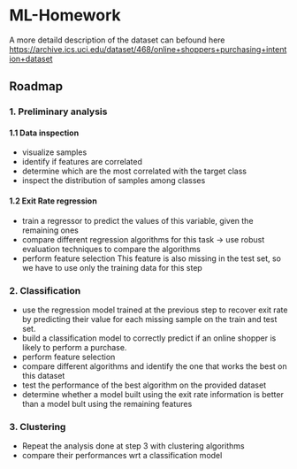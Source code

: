 # ML-Homework

A more detaild description of the dataset can befound here https://archive.ics.uci.edu/dataset/468/online+shoppers+purchasing+intention+dataset

## Roadmap

### 1. Preliminary analysis
#### 1.1 Data inspection
* visualize samples
* identify if features are correlated
* determine which are the most correlated with the target class
* inspect the distribution of samples among classes
#### 1.2 Exit Rate regression
* train a regressor to predict the values of this variable, given the remaining ones
* compare different regression algorithms for this task -> use robust evaluation techniques to compare the algorithms
* perform feature selection
This feature is also missing in the test set, so we have to use only the training data for this step

### 2. Classification
* use the regression model trained at the previous step to recover exit rate by predicting their value for each missing sample on the train and test set.
* build a classification model to correctly predict if an online shopper is likely to perform a purchase.
* perform feature selection
* compare different algorithms and identify the one that works the best on this dataset
* test the performance of the best algorithm on the provided dataset
* determine whether a model built using the exit rate information is better than a model bult using the remaining features

### 3. Clustering
* Repeat the analysis done at step 3 with clustering algorithms
* compare their performances wrt a classification model
